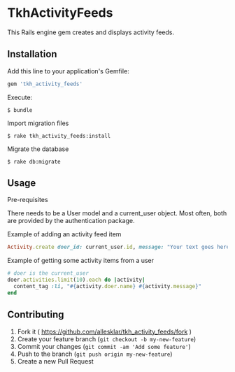 # TkhActivityFeeds

This Rails engine gem creates and displays activity feeds.

## Installation

Add this line to your application's Gemfile:

```ruby
gem 'tkh_activity_feeds'
```

Execute:

    $ bundle

Import migration files

    $ rake tkh_activity_feeds:install

Migrate the database

    $ rake db:migrate

## Usage

Pre-requisites

There needs to be a User model and a current_user object. Most often, both are provided by the authentication package.

Example of adding an activity feed item

```ruby
Activity.create doer_id: current_user.id, message: "Your text goes here. Can include HTML links and more."
```

Example of getting some activity items from a user

```ruby
# doer is the current_user
doer.activities.limit(10).each do |activity|
  content_tag :li, "#{activity.doer.name} #{activity.message}"
end
```


## Contributing

1. Fork it ( https://github.com/allesklar/tkh_activity_feeds/fork )
2. Create your feature branch (`git checkout -b my-new-feature`)
3. Commit your changes (`git commit -am 'Add some feature'`)
4. Push to the branch (`git push origin my-new-feature`)
5. Create a new Pull Request
